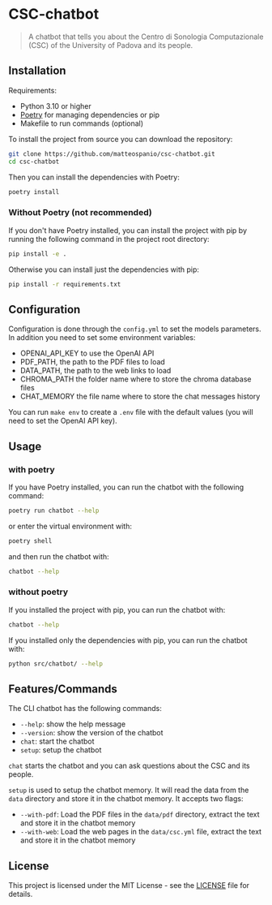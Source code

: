# CSC-chatbot

> A chatbot that tells you about the Centro di Sonologia Computazionale (CSC) of the University of Padova and its people.

## Installation

Requirements:
- Python 3.10 or higher
- [Poetry](https://python-poetry.org/) for managing dependencies or pip
- Makefile to run commands (optional)

To install the project from source you can download the repository:

```bash
git clone https://github.com/matteospanio/csc-chatbot.git
cd csc-chatbot
```

Then you can install the dependencies with Poetry:

```bash
poetry install
```

### Without Poetry (not recommended)

If you don't have Poetry installed, you can install the project with pip by running the following command in the project root directory:

```bash
pip install -e .
```

Otherwise you can install just the dependencies with pip:

```bash
pip install -r requirements.txt
```

## Configuration

Configuration is done through the `config.yml` to set the models parameters. In addition you need to set some environment variables:

- OPENAI_API_KEY to use the OpenAI API
- PDF_PATH, the path to the PDF files to load
- DATA_PATH, the path to the web links to load
- CHROMA_PATH the folder name where to store the chroma database files
- CHAT_MEMORY the file name where to store the chat messages history

You can run `make env` to create a `.env` file with the default values (you will need to set the OpenAI API key).

## Usage

### with poetry
If you have Poetry installed, you can run the chatbot with the following command:

```bash
poetry run chatbot --help
```

or enter the virtual environment with:

```bash
poetry shell
```

and then run the chatbot with:

```bash
chatbot --help
```

### without poetry
If you installed the project with pip, you can run the chatbot with:

```bash
chatbot --help
```

If you installed only the dependencies with pip, you can run the chatbot with:

```bash
python src/chatbot/ --help
```

## Features/Commands

The CLI chatbot has the following commands:

- `--help`: show the help message
- `--version`: show the version of the chatbot
- `chat`: start the chatbot
- `setup`: setup the chatbot

`chat` starts the chatbot and you can ask questions about the CSC and its people.

`setup` is used to setup the chatbot memory. It will read the data from the `data` directory and store it in the chatbot memory. It accepts two flags:

- `--with-pdf`: Load the PDF files in the `data/pdf` directory, extract the text and store it in the chatbot memory
- `--with-web`: Load the web pages in the `data/csc.yml` file, extract the text and store it in the chatbot memory

## License

This project is licensed under the MIT License - see the [LICENSE](LICENSE) file for details.
